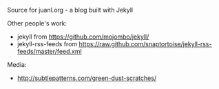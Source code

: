 Source for juanl.org - a blog built with Jekyll

Other people's work:
- jekyll from https://github.com/mojombo/jekyll/
- jekyll-rss-feeds from https://raw.github.com/snaptortoise/jekyll-rss-feeds/master/feed.xml

Media:
- http://subtlepatterns.com/green-dust-scratches/